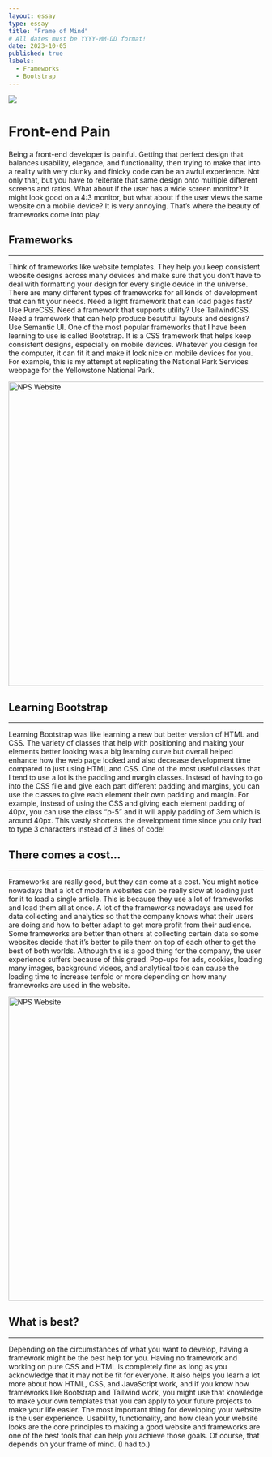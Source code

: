 ```yaml
---
layout: essay
type: essay
title: "Frame of Mind"
# All dates must be YYYY-MM-DD format!
date: 2023-10-05
published: true
labels:
  - Frameworks
  - Bootstrap
---
```

![](https://www.netsolutions.com/insights/wp-content/uploads/2022/05/top-10-web-development-frameworks-of-2022.webp)

# Front-end Pain
Being a front-end developer is painful. Getting that perfect design that balances usability, elegance, and functionality, then trying to make that into a reality with very clunky and finicky code can be an awful experience. Not only that, but you have to reiterate that same design onto multiple different screens and ratios. What about if the user has a wide screen monitor? It might look good on a 4:3 monitor, but what about if the user views the same website on a mobile device? It is very annoying. That’s where the beauty of frameworks come into play.



## Frameworks

---
Think of frameworks like website templates. They help you keep consistent website designs across many devices and make sure that you don’t have to deal with formatting your design for every single device in the universe. There are many different types of frameworks for all kinds of development that can fit your needs. Need a light framework that can load pages fast? Use PureCSS. Need a framework that supports utility? Use TailwindCSS. Need a framework that can help produce beautiful layouts and designs? Use Semantic UI. One of the most popular frameworks that I have been learning to use is called Bootstrap. It is a CSS framework that helps keep consistent designs, especially on mobile devices. Whatever you design for the computer, it can fit it and make it look nice on mobile devices for you. For example, this is my attempt at replicating the National Park Services webpage for the Yellowstone National Park.


<img src="https://cdn.discordapp.com/attachments/1156689773147205693/1159041943251210271/image.png?ex=652f94ed&is=651d1fed&hm=698c385238e41dbdbad84fd7adf85f61cce73c38433b9b6ff9d668e3aa0356fd&" alt="NPS Website" width="600"/>



## Learning Bootstrap

----
Learning Bootstrap was like learning a new but better version of HTML and CSS. The variety of classes that help with positioning and making your elements better looking was a big learning curve but overall helped enhance how the web page looked and also decrease development time compared to just using HTML and CSS. One of the most useful classes that I tend to use a lot is the padding and margin classes. Instead of having to go into the CSS file and give each part different padding and margins, you can use the classes to give each element their own padding and margin. For example, instead of using the CSS and giving each element padding of 40px, you can use the class “p-5” and it will apply padding of 3em which is around 40px. This vastly shortens the development time since you only had to type 3 characters instead of 3 lines of code! 



## There comes a cost…

----
Frameworks are really good, but they can come at a cost. You might notice nowadays that a lot of modern websites can be really slow at loading just for it to load a single article. This is because they use a lot of frameworks and load them all at once. A lot of the frameworks nowadays are used for data collecting and analytics so that the company knows what their users are doing and how to better adapt to get more profit from their audience. Some frameworks are better than others at collecting certain data so some websites decide that it’s better to pile them on top of each other to get the best of both worlds. Although this is a good thing for the company, the user experience suffers because of this greed. Pop-ups for ads, cookies, loading many images, background videos, and analytical tools can cause the loading time to increase tenfold or more depending on how many frameworks are used in the website.

<img src="https://static01.nyt.com/images/2018/08/24/admin/onboarding_10/onboarding_10-superJumbo-v6.jpg" alt="NPS Website" width="600"/>



## What is best?

---
Depending on the circumstances of what you want to develop, having a framework might be the best help for you. Having no framework and working on pure CSS and HTML is completely fine as long as you acknowledge that it may not be fit for everyone. It also helps you learn a lot more about how HTML, CSS, and JavaScript work, and if you know how frameworks like Bootstrap and Tailwind work, you might use that knowledge to make your own templates that you can apply to your future projects to make your life easier. The most important thing for developing your website is the user experience. Usability, functionality, and how clean your website looks are the core principles to making a good website and frameworks are one of the best tools that can help you achieve those goals. Of course, that depends on your frame of mind. (I had to.)
